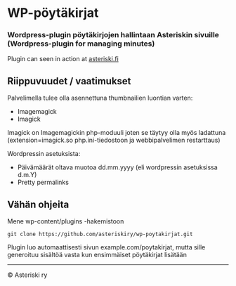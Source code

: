 # WP-pöytäkirjat
### Wordpress-plugin pöytäkirjojen hallintaan Asteriskin sivuille (Wordpress-plugin for managing minutes)

Plugin can seen in action at [asteriski.fi](http://asteriski.fi)

Riippuvuudet / vaatimukset
-----------
Palvelimella tulee olla asennettuna thumbnailien luontian varten:
* Imagemagick
* Imagick

Imagick on Imagemagickin php-moduuli joten se täytyy olla myös ladattuna (extension=imagick.so php.ini-tiedostoon ja webbipalvelimen restarttaus)

Wordpressin asetuksista:
* Päivämäärät oltava muotoa dd.mm.yyyy (eli wordpressin asetuksissa d.m.Y)
* Pretty permalinks

Vähän ohjeita
-----------
Mene wp-content/plugins -hakemistoon
```
git clone https://github.com/asteriskiry/wp-poytakirjat.git
```
Plugin luo automaattisesti sivun example.com/poytakirjat, mutta sille generoituu sisältöä vasta kun ensimmäiset pöytäkirjat lisätään

---
© Asteriski ry
